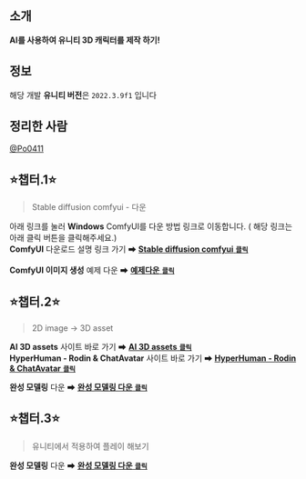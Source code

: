 ## 소개
**AI를 사용하여 유니티 3D 캐릭터를 제작 하기!**

## 정보
해당 개발 **유니티 버전**은 <code>2022.3.9f1</code> 입니다

## 정리한 사람
[@Po0411](https://github.com/Po0411)

## ⭐챕터.1⭐
>Stable diffusion comfyui - 다운

아래 링크를 눌러 **Windows** ComfyUI를 다운 방법 링크로 이동합니다. ( 해당 링크는 아래 클릭 버튼을 클릭해주세요.)<br>
**ComfyUI** 다운로드 설명 링크 가기 ➡ [**Stable diffusion comfyui** <code>**클릭**</code>](https://github.com/Po0411/XR-contents-making)<br><br>
**ComfyUI 이미지 생성** 예제 다운 ➡ [**예제다운** <code>**클릭**</code>](https://drive.google.com/file/d/1o_IonQZJyQW78741nldyLzbWxeMBt5h9/view?usp=sharing)<br>

## ⭐챕터.2⭐
>2D image → 3D asset

**AI 3D assets** 사이트 바로 가기 ➡ [**AI 3D assets** <code>**클릭**</code>](https://www.tripo3d.ai/)<br>
**HyperHuman - Rodin & ChatAvatar** 사이트 바로 가기 ➡ [**HyperHuman - Rodin & ChatAvatar** <code>**클릭**</code>](https://hyperhuman.deemos.com/rodin)<br>

**완성 모델링** 다운 ➡ [**완성 모델링 다운** <code>**클릭**</code>](https://drive.google.com/file/d/1CTwjje967L8uZj--fx4VVWhuLMgfw9ZX/view?usp=sharing)<br>

## ⭐챕터.3⭐
>유니티에서 적용하여 플레이 해보기

**완성 모델링** 다운 ➡ [**완성 모델링 다운** <code>**클릭**</code>](https://drive.google.com/file/d/1CTwjje967L8uZj--fx4VVWhuLMgfw9ZX/view?usp=sharing)<br>
